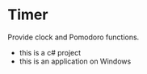 # Timer
Provide clock and Pomodoro functions. 

* this is a c# project
* this is an application on Windows
